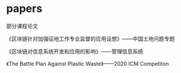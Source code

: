 # papers
部分课程论文

《区块链针对加强征地工作专业监督的应用设想》——中国土地问题专题

《区块链对信息系统开发和应用的影响》——管理信息系统

《The Battle Plan Against Plastic Waste》——2020 ICM Competiton
